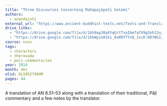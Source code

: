 ```yaml
---
title: "Three Discourses Concerning Mahāpajāpatī Gotamī"
authors:
  - anandajoti
external_url: "https://www.ancient-buddhist-texts.net/Texts-and-Translations/Gotamisuttani/index.htm"
drive_links:
  - "https://drive.google.com/file/d/1bh9apJ0aXYqGrtTxaIbm7afX9g3ohJ2u/view?usp=drivesdk"
  - "https://drive.google.com/file/d/1bkWyio81ki_8uKRfTYsQ_IxcD-KD7WS2/view?usp=drivesdk"
course: nuns
tags:
  - characters
  - theravada
  - pali-commentaries
year: 2014
month: dec
olid: OL50527404M
pages: 44
---
```


A translation of AN 8.51–53 along with a translation of their traditional, Pāḷi commentary and a few notes by the translator.
